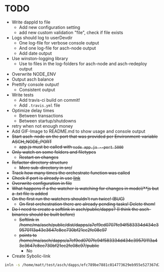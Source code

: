 # TODO
* Write dappId to file
   * Add new configuration setting
   * add new custom validation "file", check if file exists
* Logs should log to userDevdir
   * One log-file for verbose console output
   * And one log-file for asch-node output 
   * Add date output
* Use winston-logging library
    * Use to files in the log-folders for asch-node and asch-redeploy output
* Overwrite NODE_ENV
* Output asch balance
* Prettify console output!
  * Consistent output
* Write tests
  * Add travis-ci build on commit!
  * Add `.travis.yml` file
* Optimize delay times
  * Between transactions
  * Between startup/shutdowns
* retry when not enough money
* Add GIF-Image to README.md to show usage and console output
* ~~Start asch-node on the port that was provided per Environment-variable ASCH_NODE_PORT~~
   * ~~app.js must be called with `node app.js --port 5000`~~
* ~~Only watch on some folders and filetypes~~
  * ~~Restart on changes~~
* ~~Refactor directory structure~~
  * ~~More sub-directory in src/~~
* ~~Track how many times the orchestrate function was called~~
* ~~Check if port is already in use [link](https://www.npmjs.com/package/is-port-available)~~
* ~~Overwrite configuration in file~~
* ~~What happens if a the watcher is watching for changes in model/**js but a .txt file is added~~
* ~~On the first run the watchers shouldn't run twice! (BUG)~~
   * ~~On first orchestration there are already pending tasks! Delete them!~~
* ~~Do I need to create a softlink in asch/public/dapps? (I think the asch-binaries should be built before)~~
   * ~~Softlink in /home/ma/asch/public/dist/dapps/a7ef9cd0707fe94f583334d434e39570113a43e3647c8ee730bf21ec2fe08c97~~
   * ~~points to /home/ma/asch/dapps/a7ef9cd0707fe94f583334d434e39570113a43e3647c8ee730bf21ec2fe08c97/public~~
      * No
* Create Sybolic-link 
```bash
inln -s /home/matt/test/asch/dapps/efc789be7881c014773629eb955e527367d247e2885d6f00f6030137fc5e8d35/public /home/matt/test/asch/public/dist/dapps/efc789be7881c014773629eb955e527367d247e2885d6f00f6030137fc5e8d35
```
